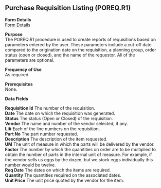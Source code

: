 ##  Purchase Requisition Listing (POREQ.R1)

<PageHeader />

**Form Details**  
[ Form Details ](POREQ-R1-1/README.md)   

**Purpose**  
The POREQ.R1 procedure is used to create reports of requisitions based on
parameters entered by the user. These parameters include a cut-off date
compared to the origination date on the requisition, a planning group, order
status (open or closed), and the name of the requestor. All of the parameters
are optional.

**Frequency of Use**  
As required.

**Prerequisites**  
None.

**Data Fields**

**Requisition Id** The number of the requisition.  
**Date** The date on which the requisition was generated.  
**Status** The status (Open or Closed) of the requisition.  
**Vendor** The name and number of the vendor selected, if any.  
**Li#** Each of the line numbers on the requisition.  
**Part No** The part number requested.  
**Description** The description of the item requested.  
**UM** The unit of measure in which the parts will be delivered by the vendor.  
**Factor** The number by which the quanitities on order are to be multiplied
to obtain the number of parts in the internal unit of measure. For example, if
the vendor sells us eggs by the dozen, but we stock eggs individually this
number would be twelve.  
**Req Date** The dates on which the items are required.  
**Quantity** The quantities required on the associated dates.  
**Unit Price** The unit price quoted by the vendor for the item.  
  
<badge text= "Version 8.10.57" vertical="middle" />

<PageFooter />